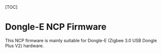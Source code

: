 
[TOC]


# Dongle-E NCP Firmware

This NCP firmware is mainly suitable for Dongle-E (Zigbee 3.0 USB Dongle Plus V2) hardware.


